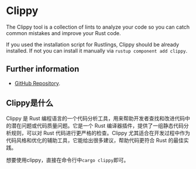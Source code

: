 # Clippy

The Clippy tool is a collection of lints to analyze your code so you can catch common mistakes and improve your Rust code.

If you used the installation script for Rustlings, Clippy should be already installed.
If not you can install it manually via `rustup component add clippy`.

## Further information

- [GitHub Repository](https://github.com/rust-lang/rust-clippy).


## Clippy是什么

Clippy 是 Rust 编程语言的一个代码分析工具，用来帮助开发者查找和改进代码中的潜在问题或代码质量问题。它是一个 Rust 编译器插件，提供了一组静态代码分析规则，可以对 Rust 代码进行更严格的检查。Clippy 尤其适合在开发过程中作为代码风格和优化的辅助工具，它能给出很多建议，帮助代码更符合 Rust 的最佳实践。

想要使用clippy，直接在命令行中`cargo clippy`即可。